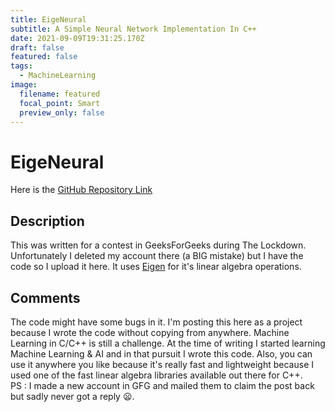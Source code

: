 ```yaml
---
title: EigeNeural
subtitle: A Simple Neural Network Implementation In C++
date: 2021-09-09T19:31:25.170Z
draft: false
featured: false
tags:
  - MachineLearning
image:
  filename: featured
  focal_point: Smart
  preview_only: false
---
```

# EigeNeural
Here is the [GitHub Repository Link](https://github.com/brightprogrammer/EigeNeural)
## Description
This was written for a contest in GeeksForGeeks during The Lockdown. Unfortunately I deleted my account there (a BIG mistake) but I have the code so I upload it here. It uses [Eigen](https://eigen.tuxfamily.org/index.php?title=Main_Page) for it's linear algebra operations.

## Comments
The code might have some bugs in it. I'm posting this here as a project because I wrote the code without copying from anywhere. Machine Learning in C/C++ is still a challenge. At the time of writing I started learning Machine Learning & AI and in that pursuit I wrote this code. Also, you can use it anywhere you like because it's really fast and lightweight because I used one of the fast linear algebra libraries available out there for C++.     
PS : I made a new account in GFG and mailed them to claim the post back but sadly never got a reply 😦.